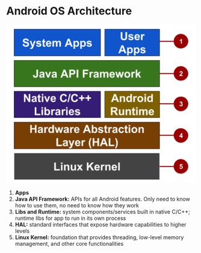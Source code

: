 # Android OS Architecture

![Android OS](../Resources/android-os-arch.png)

1. **Apps**
2. **Java API Framework:** APIs for all Android features. Only need to know how to use them, no need to know how they work
3. **Libs and Runtime:** system components/services built in native C/C++; runtime libs for app to run in its own process
4. **HAL:** standard interfaces that expose hardware capabilities to higher levels
5. **Linux Kernel:** foundation that provides threading, low-level memory management, and other core functionalities
